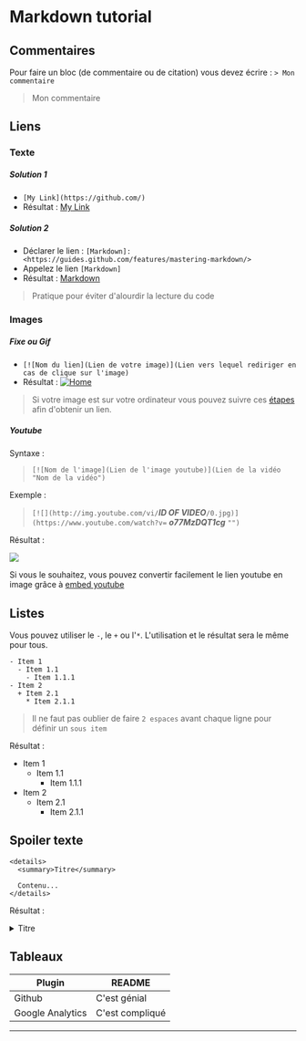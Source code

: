 # Markdown tutorial

## Commentaires
Pour faire un bloc (de commentaire ou de citation) vous devez écrire : `> Mon commentaire`
> Mon commentaire

## Liens
### Texte
##### Solution 1
- `[My Link](https://github.com/)`
-  Résultat : [My Link](https://github.com/)

##### Solution 2
- Déclarer le lien : `[Markdown]: <https://guides.github.com/features/mastering-markdown/>`
- Appelez le lien `[Markdown]`
- Résultat : [Markdown]
> Pratique pour éviter d'alourdir la lecture du code

### Images
##### Fixe ou Gif
- `[![Nom du lien](Lien de votre image)](Lien vers lequel rediriger en cas de clique sur l'image)`
-  Résultat : [![Home](https://image4.owler.com/logo/web-savvy-marketing_owler_20160228_232231_large.png)](https://github.com/)
> Si votre image est sur votre ordinateur vous pouvez suivre ces [étapes] afin d'obtenir un lien.

##### Youtube
Syntaxe :
> `[![Nom de l'image](Lien de l'image youtube)](Lien de la vidéo "Nom de la vidéo")`

Exemple :
>`[![](http://img.youtube.com/vi/`__*ID OF VIDEO*__`/0.jpg)](https://www.youtube.com/watch?v=` __*o77MzDQT1cg*__ `"")`

Résultat :

[![](http://img.youtube.com/vi/o77MzDQT1cg/0.jpg)](http://www.youtube.com/watch?v=o77MzDQT1cg "")

Si vous le souhaitez, vous pouvez convertir facilement le lien youtube en image grâce à [embed youtube] 
## Listes
Vous pouvez utiliser le `-`, le `+` ou l'`*`. L'utilisation et le résultat sera le même pour tous.
```
- Item 1
  - Item 1.1
    - Item 1.1.1
- Item 2
  + Item 2.1
    * Item 2.1.1
```
> Il ne faut pas oublier de faire `2 espaces` avant chaque ligne pour définir un `sous item`

Résultat :
- Item 1
  - Item 1.1
    - Item 1.1.1
- Item 2
  + Item 2.1
    * Item 2.1.1

## Spoiler texte
```
<details>
  <summary>Titre</summary>
  
  Contenu...
</details>
```
Résultat : 
<details>
  <summary>Titre</summary>
  
  Contenu...
</details>

## Tableaux
| Plugin | README |
| ------ | ------ |
| Github | C'est génial |
| Google Analytics | C'est compliqué |

--------------------------------------------------------------------------------
[étapes]: <https://github.com/Trenacia/-Get-an-image-link/blob/master/README.md>
[Markdown]: <https://guides.github.com/features/mastering-markdown/>
[embed youtube]: <http://embedyoutube.org/>
